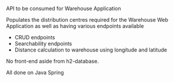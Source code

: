 API to be consumed for Warehouse Application

Populates the distribution centres required for the Warehouse Web Application as well as having various endpoints available
  - CRUD endpoints
  - Searchability endpoints
  - Distance calculation to warehouse using longitude and latitude

No front-end aside from h2-database.

All done on Java Spring
